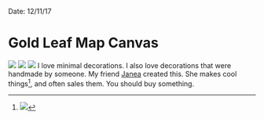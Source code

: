Date: 12/11/17

# Gold Leaf Map Canvas

![](https://dl.dropboxusercontent.com/s/e7d9q3770ahyawx/IMG_1457.JPG)
![](https://dl.dropboxusercontent.com/s/n0bx3ggrohcmrb8/FullSizeRender-1.jpeg)
![](https://dl.dropboxusercontent.com/s/8qnauoov8kxjw32/IMG_1455.JPG)
I love minimal decorations. I also love decorations that were handmade by someone. My friend [Janea](http://facebook.com/janea.robling) created this. She makes cool things[^1], and often sales them. You should buy something.

[^1]:	![](https://dl.dropboxusercontent.com/s/51j3udowvagynk2/IMG_1489.JPG)